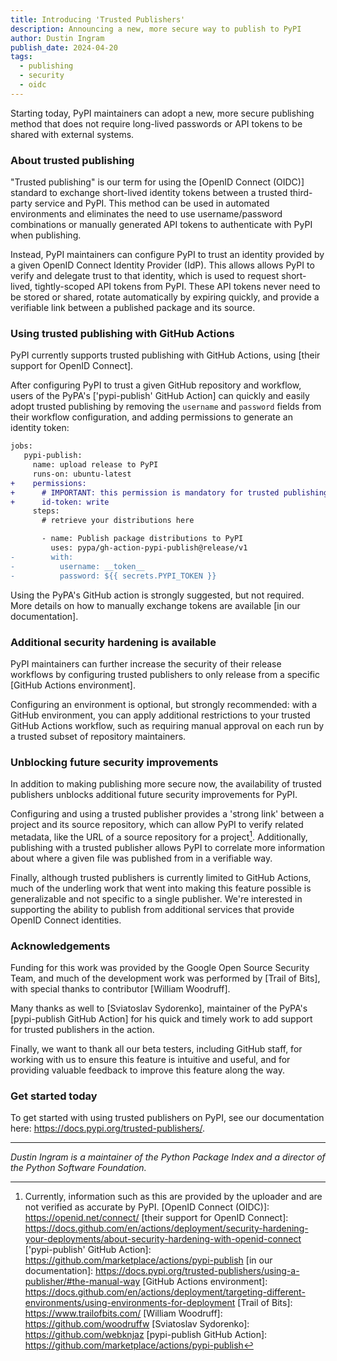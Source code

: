 ```yaml
---
title: Introducing 'Trusted Publishers'
description: Announcing a new, more secure way to publish to PyPI
author: Dustin Ingram
publish_date: 2024-04-20
tags:
  - publishing
  - security
  - oidc
---
```


Starting today, PyPI maintainers can adopt a new, more secure publishing method
that does not require long-lived passwords or API tokens to be shared with
external systems.

### About trusted publishing

"Trusted publishing" is our term for using the [OpenID Connect
(OIDC)] standard to exchange short-lived identity tokens between a trusted
third-party service and PyPI. This method can be used in automated environments
and eliminates the need to use username/password combinations or manually
generated API tokens to authenticate with PyPI when publishing.

Instead, PyPI maintainers can configure PyPI to trust an identity provided by a
given OpenID Connect Identity Provider (IdP). This allows allows PyPI to verify
and delegate trust to that identity, which is used to request short-lived,
tightly-scoped API tokens from PyPI. These API tokens never need to be stored
or shared, rotate automatically by expiring quickly, and provide a verifiable
link between a published package and its source.

### Using trusted publishing with GitHub Actions

PyPI currently supports trusted publishing with GitHub Actions, using [their
support for OpenID Connect].

After configuring PyPI to trust a given GitHub repository and workflow, users
of the PyPA's ['pypi-publish' GitHub Action] can quickly and easily adopt
trusted publishing by removing the `username` and `password` fields from their
workflow configuration, and adding permissions to generate an identity token:

```diff
jobs:
   pypi-publish:
     name: upload release to PyPI
     runs-on: ubuntu-latest
+    permissions:
+      # IMPORTANT: this permission is mandatory for trusted publishing
+      id-token: write
     steps:
       # retrieve your distributions here

       - name: Publish package distributions to PyPI
         uses: pypa/gh-action-pypi-publish@release/v1
-        with:
-          username: __token__
-          password: ${{ secrets.PYPI_TOKEN }}
```

Using the PyPA's GitHub action is strongly suggested, but not required. More
details on how to manually exchange tokens are available [in our
documentation].

### Additional security hardening is available

PyPI maintainers can further increase the security of their release workflows
by configuring trusted publishers to only release from a specific [GitHub
Actions environment].

Configuring an environment is optional, but strongly recommended: with a GitHub
environment, you can apply additional restrictions to your trusted GitHub
Actions workflow, such as requiring manual approval on each run by a trusted
subset of repository maintainers.

### Unblocking future security improvements

In addition to making publishing more secure now, the availability of trusted
publishers unblocks additional future security improvements for PyPI.

Configuring and using a trusted publisher provides a 'strong link' between a
project and its source repository, which can allow PyPI to verify related
metadata, like the URL of a source repository for a project[^1]. Additionally,
publishing with a trusted publisher allows PyPI to correlate more information
about where a given file was published from in a verifiable way.

Finally, although trusted publishers is currently limited to GitHub Actions,
much of the underling work that went into making this feature possible is
generalizable and not specific to a single publisher. We're interested in
supporting the ability to publish from additional services that provide OpenID
Connect identities.

### Acknowledgements
Funding for this work was provided by the Google Open Source Security Team, and
much of the development work was performed by [Trail of Bits], with special
thanks to contributor [William Woodruff].

Many thanks as well to [Sviatoslav Sydorenko], maintainer of the PyPA's
[pypi-publish GitHub Action] for his quick and timely work to add support for
trusted publishers in the action.

Finally, we want to thank all our beta testers, including GitHub staff, for
working with us to ensure this feature is intuitive and useful, and for
providing valuable feedback to improve this feature along the way.

### Get started today

To get started with using trusted publishers on PyPI, see our documentation
here: <https://docs.pypi.org/trusted-publishers/>.

---

_Dustin Ingram is a maintainer of the Python Package Index and a director of
the Python Software Foundation._

[^1]: Currently, information such as this are provided by the uploader and are not verified as accurate by PyPI.
[OpenID Connect (OIDC)]: https://openid.net/connect/
[their support for OpenID Connect]: https://docs.github.com/en/actions/deployment/security-hardening-your-deployments/about-security-hardening-with-openid-connect
['pypi-publish' GitHub Action]: https://github.com/marketplace/actions/pypi-publish
[in our documentation]: https://docs.pypi.org/trusted-publishers/using-a-publisher/#the-manual-way
[GitHub Actions environment]: https://docs.github.com/en/actions/deployment/targeting-different-environments/using-environments-for-deployment
[Trail of Bits]: https://www.trailofbits.com/
[William Woodruff]: https://github.com/woodruffw
[Sviatoslav Sydorenko]: https://github.com/webknjaz
[pypi-publish GitHub Action]: https://github.com/marketplace/actions/pypi-publish
